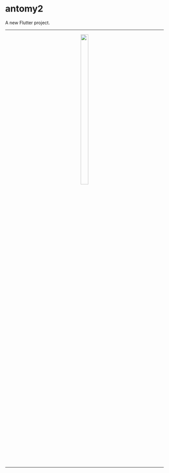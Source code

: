 # antomy2

A new Flutter project.



<hr>
<p align ="center">
  <img src="https://github.com/Avesh6754/antomy2/assets/149478146/315b1d7e-3a46-413d-b3b8-ba60d859826d" width="22%" Height="35%">
  </a>
  </p>
<hr>

